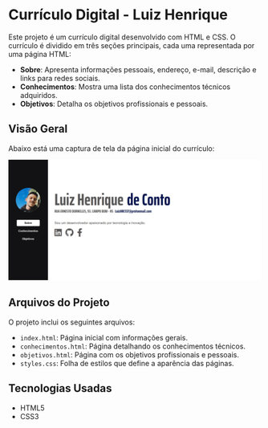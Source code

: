 # Currículo Digital - Luiz Henrique

Este projeto é um currículo digital desenvolvido com HTML e CSS. O currículo é dividido em três seções principais, cada uma representada por uma página HTML:

- **Sobre**: Apresenta informações pessoais, endereço, e-mail, descrição e links para redes sociais.
- **Conhecimentos**: Mostra uma lista dos conhecimentos técnicos adquiridos.
- **Objetivos**: Detalha os objetivos profissionais e pessoais.

## Visão Geral

Abaixo está uma captura de tela da página inicial do currículo:

<img src="images/index.jpeg" alt="Captura de Tela da Página Inicial" width="600" />

## Arquivos do Projeto

O projeto inclui os seguintes arquivos:

- `index.html`: Página inicial com informações gerais.
- `conhecimentos.html`: Página detalhando os conhecimentos técnicos.
- `objetivos.html`: Página com os objetivos profissionais e pessoais.
- `styles.css`: Folha de estilos que define a aparência das páginas.

## Tecnologias Usadas

- HTML5
- CSS3
